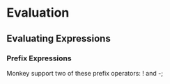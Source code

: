 # Evaluation

## Evaluating Expressions

### Prefix Expressions

Monkey support two of these prefix operators: ! and -;

